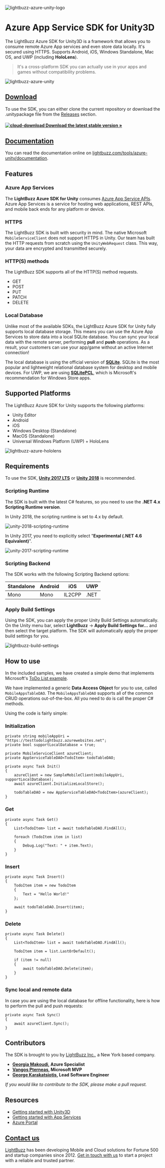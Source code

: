 ![lightbuzz-azure-unity-logo](https://user-images.githubusercontent.com/562680/41097287-1d0d344c-6a60-11e8-8434-2216f40b2b5b.png)

# Azure App Service SDK for Unity3D

The LightBuzz Azure SDK for Unity3D is a framework that allows you to consume remote Azure App services and even store data locally. It's secured using HTTPS. Supports Android, iOS, Windows Standalone, Mac OS, and UWP (including **HoloLens**).

> It's a cross-platform SDK you can actually use in your apps and games without compatibility problems.

![lightbuzz-azure-unity](https://user-images.githubusercontent.com/562680/39691509-70b6b07e-51e6-11e8-8111-eaa171308999.png)

## [Download](https://github.com/LightBuzz/Azure-Unity/releases/latest)

To use the SDK, you can either clone the current repository or download the .unitypackage file from the [Releases](https://github.com/LightBuzz/Azure-Unity/releases/) section.

#### [![cloud-download](https://user-images.githubusercontent.com/562680/40273695-3b3de7d6-5bce-11e8-9270-3b01f28dc0b7.png) Download the latest stable version &raquo;](https://github.com/LightBuzz/Azure-Unity/releases/latest)

## [Documentation](https://lightbuzz.com/tools/azure-unity/documentation/)

You can read the documentation online on [lightbuzz.com/tools/azure-unity/documentation](https://lightbuzz.com/tools/azure-unity/documentation/).

## Features

### Azure App Services

The **LightBuzz Azure SDK for Unity** consumes [Azure App Service APIs](http://azure.microsoft.com/en-us/documentation/articles/app-service-api-apps-why-best-platform/). Azure App Services is a service for hosting web applications, REST APIs, and mobile back ends for any platform or device.

### HTTPS

The LightBuzz SDK is built with security in mind. The native Microsoft ```MobileServiceClient``` does not support HTTPS in Unity. Our team has built the HTTP requests from scratch using the ```UnityWebRequest``` class. This way, your data are encrypted and transmitted securely.

### HTTP(S) methods

The LightBuzz SDK supports all of the HTTP(S) method requests.

* GET
* POST
* PUT
* PATCH
* DELETE

### Local Database

Unlike most of the available SDKs, the LightBuzz Azure SDK for Unity fully supports local database storage. This means you can use the Azure App Services to store data into a local SQLite database. You can sync your local data with the remote server, performing **pull** and **push** operations. As a result, your customers can use your app/game without an active Internet connection!

The local database is using the official version of **[SQLite](https://www.sqlite.org/index.html)**. SQLite is the most popular and lightweight relational database system for desktop and mobile devices. For UWP, we are using **[SQLitePCL](https://github.com/ericsink/SQLitePCL.raw)**, which is Microsoft's recommendation for Windows Store apps.

## Supported Platforms

The LightBuzz Azure SDK for Unity supports the following platforms:

* Unity Editor
* Android
* iOS
* Windows Desktop (Standalone)
* MacOS (Standalone)
* Universal Windows Platform (UWP) + HoloLens

![lightbuzz-azure-hololens](https://user-images.githubusercontent.com/562680/40274327-c670eeb2-5bdc-11e8-84d8-e0c146431f36.png)

## Requirements

To use the SDK, **[Unity 2017 LTS](https://unity3d.com/unity/qa/lts-releases)** or **[Unity 2018](https://store.unity.com/)** is recommended.

### Scripting Runtime

The SDK is built with the latest C# features, so you need to use the **.NET 4.x Scripting Runtime version**.

In Unity 2018, the scripting runtime is set to 4.x by default.

![unity-2018-scripting-runtime](https://user-images.githubusercontent.com/562680/40273487-65f9230a-5bc9-11e8-9a0e-17ee3c8fe69d.png)

In Unity 2017, you need to explicitly select "**Experimental (.NET 4.6 Equivalent)**".

![unity-2017-scripting-runtime](https://user-images.githubusercontent.com/562680/40273481-543c425a-5bc9-11e8-9ebf-375804e52557.png)

### Scripting Backend

The SDK works with the following Scripting Backend options:

| Standalone | Android | iOS | UWP |
| --- | --- | --- | --- |
| Mono | Mono | IL2CPP | .NET |

### Apply Build Settings

Using the SDK, you can apply the proper Unity Build Settings automatically. On the Unity menu bar, select **LightBuzz** → **Apply Build Settings for...** and then select the target platform. The SDK will automatically apply the proper build settings for you.

![lightbuzz-build-settings](https://user-images.githubusercontent.com/562680/40350478-9d1a2880-5db2-11e8-9ee7-11b5639a2320.png)

## How to use

In the included samples, we have created a simple demo that implements Microsoft's [ToDo List example](https://azure.microsoft.com/en-us/resources/samples/app-service-api-dotnet-todo-list/).

We have implemented a generic **Data Access Object** for you to use, called ```MobileAppsTableDAO```. The ```MobileAppsTableDAO``` supports all of the common CRUD operations out-of-the-box. All you need to do is call the proper C# methods.

Using the code is fairly simple:

### Initialization

```
private string mobileAppUri = "https://testtodolightbuzz.azurewebsites.net";
private bool supportLocalDatabase = true;
```
```
private MobileServiceClient azureClient;
private AppServiceTableDAO<TodoItem> todoTableDAO;

private async Task Init()
{
    azureClient = new SampleMobileClient(mobileAppUri, supportLocalDatabase);
    await azureClient.InitializeLocalStore();

    todoTableDAO = new AppServiceTableDAO<TodoItem>(azureClient);
}
```

### Get

```
private async Task Get()
{
    List<TodoItem> list = await todoTableDAO.FindAll();

    foreach (TodoItem item in list)
    {
        Debug.Log("Text: " + item.Text);
    }
}
```

### Insert

```
private async Task Insert()
{
    TodoItem item = new TodoItem
    {
        Text = "Hello World!"
    };

    await todoTableDAO.Insert(item);
}
```

### Delete

```
private async Task Delete()
{
    List<TodoItem> list = await todoTableDAO.FindAll();

    TodoItem item = list.LastOrDefault();

    if (item != null)
    {
        await todoTableDAO.Delete(item);
    }
}
```

### Sync local and remote data

In case you are using the local database for offline functionality, here is how to perform the pull and push requests:

```
private async Task Sync()
{
    await azureClient.Sync();
}
```

## Contributors

The SDK is brought to you by [LightBuzz Inc.](https://lightbuzz.com), a New York based company.

* **[Georgia Makoudi](https://lightbuzz.com/author/georgia/), Azure Specialist**
* **[Vangos Pterneas](https://lightbuzz.com/author/vangos/), Microsoft MVP**
* **[George Karakatsiotis](https://lightbuzz.com/about/), Lead Software Engineer**

_If you would like to contribute to the SDK, please make a pull request._

## Resources

* [Getting started with Unity3D](https://unity3d.com/learn/)
* [Getting started with App Services](http://azure.microsoft.com/documentation/articles/app-service-api-dotnet-get-started/)
* [Azure Portal](https://portal.azure.com/)

## [Contact us](https://lightbuzz.com/contact)

[LightBuzz](https://lightbuzz.com) has been developing Mobile and Cloud solutions for Fortune 500 and startup companies since 2012. [Get in touch with us](https://lightbuzz.com/contact) to start a project with a reliable and trusted partner.
